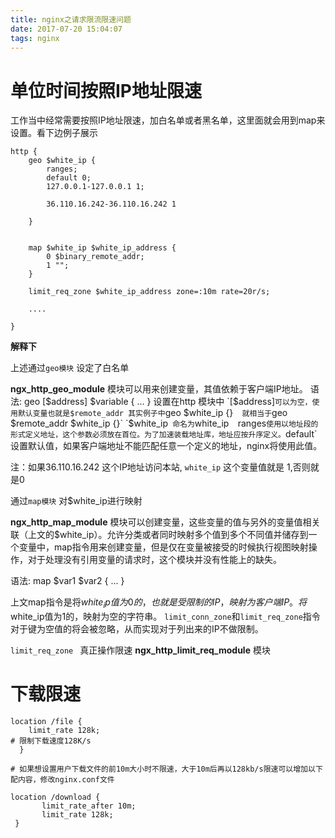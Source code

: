 ```yaml
---
title: nginx之请求限流限速问题
date: 2017-07-20 15:04:07
tags: nginx
---
```


# 单位时间按照IP地址限速 

工作当中经常需要按照IP地址限速，加白名单或者黑名单，这里面就会用到map来设置。看下边例子展示

```
http {  
    geo $white_ip {
        ranges;
        default 0;
        127.0.0.1-127.0.0.1 1;

        36.110.16.242-36.110.16.242 1
         
    }


    map $white_ip $white_ip_address {
        0 $binary_remote_addr;
        1 "";
    }

    limit_req_zone $white_ip_address zone=:10m rate=20r/s;
    
    ....

}
```

**解释下**

上述通过`geo模块` 设定了白名单 

**ngx_http_geo_module** 模块可以用来创建变量，其值依赖于客户端IP地址。
语法: geo [$address] $variable { ... }    设置在http 模块中  
`[$address]` 可以为空，使用默认变量也就是$remote_addr 其实例子中 `geo $white_ip {}`  就相当于`geo $remote_addr $white_ip {}`
`$white_ip` 命名为`white_ip` 
`ranges` 使用以地址段的形式定义地址，这个参数必须放在首位。为了加速装载地址库，地址应按升序定义。
`default` 设置默认值，如果客户端地址不能匹配任意一个定义的地址，nginx将使用此值。

注：如果36.110.16.242 这个IP地址访问本站, `white_ip` 这个变量值就是 1,否则就是0 


通过`map模块` 对$white_ip进行映射

**ngx_http_map_module** 模块可以创建变量，这些变量的值与另外的变量值相关联（上文的$white_ip）。允许分类或者同时映射多个值到多个不同值并储存到一个变量中，map指令用来创建变量，但是仅在变量被接受的时候执行视图映射操作，对于处理没有引用变量的请求时，这个模块并没有性能上的缺失。 

语法: map $var1 $var2 { ... }

上文map指令是将$white_ip值为0的，也就是受限制的IP，映射为客户端IP。将$white_ip值为1的，映射为空的字符串。
`limit_conn_zone`和`limit_req_zone`指令对于键为空值的将会被忽略，从而实现对于列出来的IP不做限制。

`limit_req_zone ` 真正操作限速 
**ngx_http_limit_req_module** 模块

# 下载限速

```
location /file { 
    limit_rate 128k;
# 限制下载速度128K/s 
  } 

# 如果想设置用户下载文件的前10m大小时不限速，大于10m后再以128kb/s限速可以增加以下配内容，修改nginx.conf文件

location /download { 
       limit_rate_after 10m; 
       limit_rate 128k; 
 }  
```

